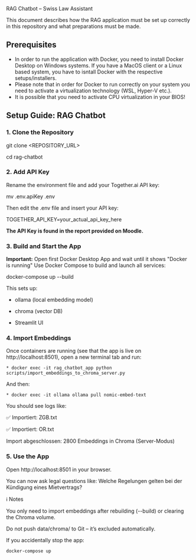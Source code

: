 RAG Chatbot – Swiss Law Assistant

This document describes how the RAG application must be set up correctly in this repository and what preparations must be made.

## Prerequisites
* In order to run the application with Docker, you need to install Docker Desktop on Windows systems. 
If you have a MacOS client or a Linux based system, you have to isntall Docker with the respective setups/installers.
* Please note that in order for Docker to run correctly on your system you need to activate a virtualization technology (WSL, Hyper-V etc.). 
* It is possible that you need to activate CPU virtualization in your BIOS!


## Setup Guide: RAG Chatbot
### 1. Clone the Repository
 
git clone <REPOSITORY_URL>

cd rag-chatbot
 
### 2. Add API Key
 
Rename the environment file and add your Together.ai API key:
 
mv .env.apiKey .env
 
Then edit the .env file and insert your API key:
 
TOGETHER_API_KEY=your_actual_api_key_here

**The API Key is found in the report provided on Moodle.**


 
### 3. Build and Start the App
 
**Important:** Open first Docker Desktop App and wait until it shows "Docker is running"
Use Docker Compose to build and launch all services:
 
docker-compose up --build
 
This sets up:
 
* ollama (local embedding model)
 
* chroma (vector DB)
 
* Streamlit UI
 
### 4. Import Embeddings
 
Once containers are running (see that the app is live on http://localhost:8501), open a new terminal tab and run:
 
    * docker exec -it rag_chatbot_app python scripts/import_embeddings_to_chroma_server.py
  
And then:

    * docker exec -it ollama ollama pull nomic-embed-text
 
You should see logs like:
 
✅ Importiert: ZGB.txt

✅ Importiert: OR.txt

Import abgeschlossen: 2800 Embeddings in Chroma (Server-Modus)
 
### 5. Use the App
 
Open http://localhost:8501 in your browser. 

You can now ask legal questions like:
    Welche Regelungen gelten bei der Kündigung eines Mietvertrags?
 
ℹ️ Notes
 
You only need to import embeddings after rebuilding (--build) or clearing the Chroma volume.
 
Do not push data/chroma/ to Git – it’s excluded automatically.
 
If you accidentally stop the app:
 
    docker-compose up
